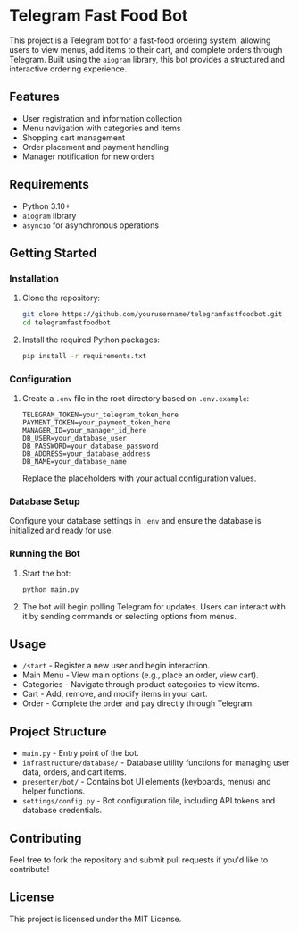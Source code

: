 # Telegram Fast Food Bot

This project is a Telegram bot for a fast-food ordering system, allowing users to view menus, add items to their cart, and complete orders through Telegram. Built using the `aiogram` library, this bot provides a structured and interactive ordering experience.

## Features

- User registration and information collection
- Menu navigation with categories and items
- Shopping cart management
- Order placement and payment handling
- Manager notification for new orders

## Requirements

- Python 3.10+
- `aiogram` library
- `asyncio` for asynchronous operations

## Getting Started

### Installation

1. Clone the repository:
    ```bash
    git clone https://github.com/yourusername/telegramfastfoodbot.git
    cd telegramfastfoodbot
    ```

2. Install the required Python packages:
    ```bash
    pip install -r requirements.txt
    ```

### Configuration

1. Create a `.env` file in the root directory based on `.env.example`:
    ```env
    TELEGRAM_TOKEN=your_telegram_token_here
    PAYMENT_TOKEN=your_payment_token_here
    MANAGER_ID=your_manager_id_here
    DB_USER=your_database_user
    DB_PASSWORD=your_database_password
    DB_ADDRESS=your_database_address
    DB_NAME=your_database_name
    ```

   Replace the placeholders with your actual configuration values.

### Database Setup

Configure your database settings in `.env` and ensure the database is initialized and ready for use.

### Running the Bot

1. Start the bot:
    ```bash
    python main.py
    ```

2. The bot will begin polling Telegram for updates. Users can interact with it by sending commands or selecting options from menus.

## Usage

- `/start` - Register a new user and begin interaction.
- Main Menu - View main options (e.g., place an order, view cart).
- Categories - Navigate through product categories to view items.
- Cart - Add, remove, and modify items in your cart.
- Order - Complete the order and pay directly through Telegram.

## Project Structure

- `main.py` - Entry point of the bot.
- `infrastructure/database/` - Database utility functions for managing user data, orders, and cart items.
- `presenter/bot/` - Contains bot UI elements (keyboards, menus) and helper functions.
- `settings/config.py` - Bot configuration file, including API tokens and database credentials.

## Contributing

Feel free to fork the repository and submit pull requests if you'd like to contribute!

## License

This project is licensed under the MIT License.
